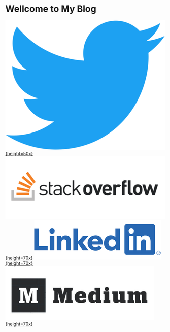 
# Wellcome to My Blog


[![Twitter](assets/img/twitter.png){height=50x}](https://twitter.com/wshihadh)
[![Stackoverflow](assets/img/stackoverflow.png){height=70x}](https://stackoverflow.com/users/12747692/al-waleed-shihadeh)
[![Linkedin](assets/img/linkedin.png){height=70x}](https://www.linkedin.com/in/wshihadeh/)
[![Medium](assets/img/medium.png){height=70x}](https://medium.com/@wshihadeh)
